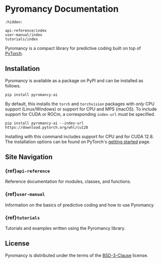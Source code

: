# Pyromancy Documentation

```{toctree}
:hidden:

api-reference/index
user-manual/index
tutorials/index
```

Pyromancy is a compact library for predictive coding built on top of [PyTorch](https://github.com/pytorch/pytorch).

## Installation

Pyromancy is available as a package on PyPI and can be installed as follows.

```console
pip install pyromancy-ai
```

By default, this installs the `torch` and `torchvision` packages with *only* CPU support (Linux/Windows) or support for CPU and MPS (macOS). To include support for CUDA or ROCm, a corresponding ``index-url`` must be specified.

```console
pip install pyromancy-ai --index-url https://download.pytorch.org/whl/cu128
```

Installing with this command includes support for CPU and for CUDA 12.8. The installation options can be found on PyTorch's [getting started](https://pytorch.org/get-started/locally/) page.

## Site Navigation

### {ref}`api-reference`
Reference documentation for modules, classes, and functions.

### {ref}`user-manual`
Information on the basics of predictive coding and how to use Pyromancy.

### {ref}`tutorials`
Tutorials and examples written using the Pyromancy library.

## License

Pyromancy is distributed under the terms of the [BSD-3-Clause](https://spdx.org/licenses/BSD-3-Clause.html) license.
